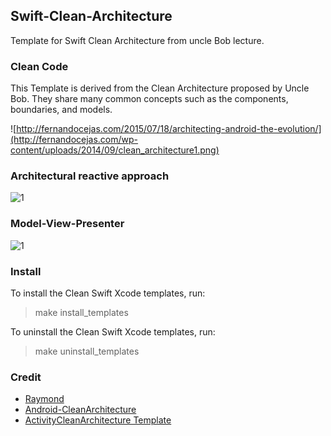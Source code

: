 ## Swift-Clean-Architecture
Template for Swift Clean Architecture from uncle Bob lecture.

### Clean Code
This Template is derived from the Clean Architecture proposed by Uncle Bob. They share many common concepts such as the components, boundaries, and models.

![http://fernandocejas.com/2015/07/18/architecting-android-the-evolution/](http://fernandocejas.com/wp-content/uploads/2014/09/clean_architecture1.png)

### Architectural reactive approach

![1](https://cloud.githubusercontent.com/assets/4659608/15095669/8564453e-14dc-11e6-8cbc-2afd74c76ddf.png)

### Model-View-Presenter

![1](http://cdn.macoscope.com/blog/wp-content/uploads/2015/12/diagram_2.png)

### Install
To install the Clean Swift Xcode templates, run:

> make install_templates

To uninstall the Clean Swift Xcode templates, run:

> make uninstall_templates

### Credit 
* [Raymond](http://clean-swift.com)
* [Android-CleanArchitecture](https://github.com/android10/Android-CleanArchitecture)
* [ActivityCleanArchitecture Template](https://github.com/alhazmy13/ActivityCleanArchitecture_Template)

